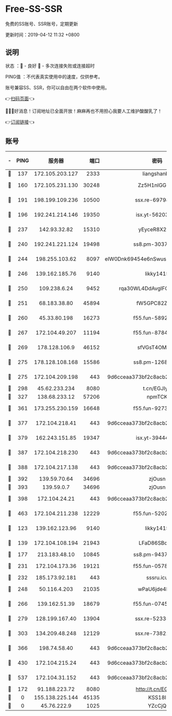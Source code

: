 # Free-SS-SSR

免费的SS账号、SSR账号，定期更新

更新时间：2019-04-12 11:32 +0800

## 说明

状态     ：🙂 - 良好 🙁 - 多次连接失败或连接超时

PING值   ：不代表真实使用中的速度，仅供参考。

账号兼容SS、SSR，你可以自由在两个软件中使用。

👉[扫码页面](https://liesauer.github.io/Free-SS-SSR/)👈

🎉🎉🎉好消息！订阅地址已全面开放！麻麻再也不用担心我要人工维护酸酸乳了！

👉[订阅链接](https://www.liesauer.net/yogurt/subscribe?ACCESS_TOKEN=DAYxR3mMaZAsaqUb)👈

## 账号

|-|PING|服务器|端口|密码|加密方式|区域|
|:----:|:----:|:-----:|-----:|:----:|:----:|:----:|
|🙂|137|172.105.203.127|2333|liangshanbo|chacha20|JP|
|🙂|160|172.105.231.130|30248|Zz5H1nlGGKHx|aes-256-cfb|JP|
|🙂|191|198.199.109.236|10500|ssx.re-69798607|aes-256-cfb|US|
|🙂|196|192.241.214.146|19350|isx.yt-56203261|aes-256-cfb|US|
|🙂|237|142.93.32.82|15310|yEyceR8X2EVd|aes-256-cfb|GB|
|🙂|240|192.241.221.124|19498|ss8.pm-30379392|aes-256-cfb|US|
|🙂|244|198.255.103.62|8097|eIW0Dnk69454e6nSwuspv9DmS201tQ0D|aes-256-cfb|US|
|🙂|246|139.162.185.76|9140|likky1415|aes-256-cfb|DE|
|🙂|250|109.238.6.24|9452|rqa30WL4DdAvgIFG6Fs3znzTa|aes-256-cfb|FR|
|🙂|251|68.183.38.80|45894|fW5GPC82Z97G|aes-256-cfb|GB|
|🙂|260|45.33.80.198|16273|f55.fun-58920091|aes-256-cfb|US|
|🙂|267|172.104.49.207|11194|f55.fun-87849957|aes-256-cfb|SG|
|🙂|269|178.128.106.9|46152|sfVGsT4OMxHC|aes-256-cfb|SG|
|🙂|275|178.128.108.168|15586|ss8.pm-12681004|aes-256-cfb|SG|
|🙂|275|172.104.209.198|443|9d6cceaa373bf2c8acb22e60b6a58be6|aes-256-cfb|US|
|🙂|298|45.62.233.234|8080|t.cn/EGJIyrl|rc4-md5|CA|
|🙂|327|138.68.233.12|57206|npmTCK|rc4-md5|US|
|🙂|361|173.255.230.159|16648|f55.fun-92736246|aes-256-cfb|US|
|🙂|377|172.104.218.41|443|9d6cceaa373bf2c8acb22e60b6a58be6|aes-256-cfb|US|
|🙂|379|162.243.151.85|19347|isx.yt-39444935|aes-256-cfb|US|
|🙂|387|172.104.218.230|443|9d6cceaa373bf2c8acb22e60b6a58be6|aes-256-cfb|US|
|🙂|388|172.104.217.138|443|9d6cceaa373bf2c8acb22e60b6a58be6|aes-256-cfb|US|
|🙂|392|139.59.70.64|34696|zjOusn|chacha20|IN|
|🙂|393|139.59.0.7|34696|zjOusn|chacha20|IN|
|🙂|398|172.104.24.21|443|9d6cceaa373bf2c8acb22e60b6a58be6|aes-256-cfb|US|
|🙂|463|172.104.211.238|12229|f55.fun-52020362|aes-256-cfb|US|
|🙂|123|139.162.123.96|9140|likky1415|aes-256-cfb|JP|
|🙂|139|172.104.108.194|21943|LFaD86SBq2lY|aes-256-cfb|JP|
|🙂|177|213.183.48.10|10845|ss8.pm-94375071|rc4-md5|RU|
|🙂|231|172.104.173.36|19121|f55.fun-05780553|aes-256-cfb|SG|
|🙂|232|185.173.92.181|443|sssru.icu|rc4-md5|RU|
|🙂|248|50.116.4.203|21035|wPaU6jde4NZT|aes-256-cfb|US|
|🙂|266|139.162.51.39|18679|f55.fun-07457025|aes-256-cfb|SG|
|🙂|279|128.199.167.40|13904|ssx.re-52335495|aes-256-cfb|SG|
|🙂|303|134.209.48.248|12129|ssx.re-73822117|aes-256-cfb|US|
|🙂|366|198.74.58.40|443|9d6cceaa373bf2c8acb22e60b6a58be6|aes-256-cfb|US|
|🙂|430|172.104.215.24|443|9d6cceaa373bf2c8acb22e60b6a58be6|aes-256-cfb|US|
|🙂|537|172.104.31.152|443|9d6cceaa373bf2c8acb22e60b6a58be6|aes-256-cfb|US|
|🙁|172|91.188.223.72|8080|http://t.cn/EGJIyrl|rc4-md5|RU|
|🙁|0|155.138.225.144|45135|KSS18l|rc4-md5|US|
|🙁|0|45.76.222.9|1025|YZcCjQ|rc4-md5|JP|
